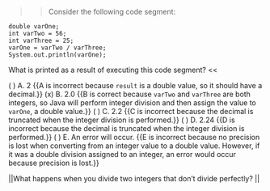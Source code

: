 >>Consider the following code segment:</p>
<pre><code class="java language-java">double varOne; 
int varTwo = 56; 
int varThree = 25; 
varOne = varTwo / varThree; 
System.out.println(varOne);
</code></pre>
<p>What is printed as a result of executing this code segment? <<

( ) A. 2 {{A is incorrect because <code>result</code> is a double value, so it should have a decimal.}}
(x) B. 2.0 {{B is correct because <code>varTwo</code> and <code>varThree</code> are both integers, so Java will perform integer division and then assign the value to <code>varOne</code>, a double value.}}
( ) C. 2.2 {{C is incorrect because the decimal is truncated when the integer division is performed.}}
( ) D. 2.24 {{D is incorrect because the decimal is truncated when the integer division is performed.}}
( ) E. An error will occur. {{E is incorrect because no precision is lost when converting from an integer value to a double value. However, if it was a double division assigned to an integer, an error would occur because precision is lost.}}

||What happens when you divide two integers that don’t divide perfectly? ||
